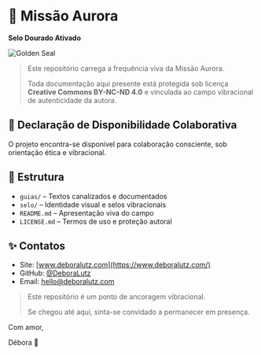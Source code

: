 # 🌟 Missão Aurora

**Selo Dourado Ativado**

![Golden Seal](https://github.com/DeboraLutz/-missao-aurora/assets/your-seal-path/golden-seal.png)

> Este repositório carrega a frequência viva da Missão Aurora.
> 
> 
> Toda documentação aqui presente está protegida sob licença **Creative Commons BY-NC-ND 4.0** e vinculada ao campo vibracional de autenticidade da autora.
> 

## 📜 Declaração de Disponibilidade Colaborativa

O projeto encontra-se disponível para colaboração consciente, sob orientação ética e vibracional.

## 📁 Estrutura

- `guias/` – Textos canalizados e documentados
- `selo/` – Identidade visual e selos vibracionais
- `README.md` – Apresentação viva do campo
- `LICENSE.md` – Termos de uso e proteção autoral

## ✨ Contatos

- Site: [www.deboralutz.com](https://www.deboralutz.com/)
- GitHub: [@DeboraLutz](https://github.com/DeboraLutz)
- Email: hello@deboralutz.com

> Este repositório é um ponto de ancoragem vibracional.
> 
> 
> Se chegou até aqui, sinta-se convidado a permanecer em presença.
> 

Com amor,

Débora 🌿
